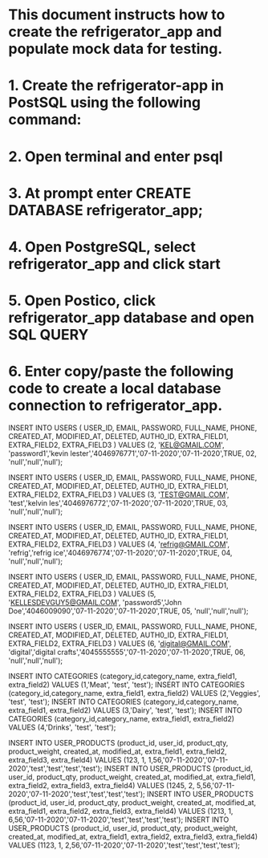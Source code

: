 # This document instructs how to create the refrigerator_app and populate mock data for testing.
# 1. Create the refrigerator-app in PostSQL using the following command:
# 2. Open terminal and enter psql <enter>
# 3. At prompt enter CREATE DATABASE refrigerator_app;
# 4. Open PostgreSQL, select refrigerator_app and click start
# 5. Open Postico, click refrigerator_app database and open SQL QUERY
# 6. Enter copy/paste the following code to create a local database connection to refrigerator_app.

 
INSERT INTO USERS
(
USER_ID, 
EMAIL, 
PASSWORD, 
FULL_NAME,
PHONE, 
CREATED_AT, 
MODIFIED_AT, 
DELETED,
AUTH0_ID, 
EXTRA_FIELD1, 
EXTRA_FIELD2, 
EXTRA_FIELD3
)
VALUES (2, 'KEL@GMAIL.COM', 'password1','kevin lester','4046976771','07-11-2020','07-11-2020',TRUE, 02, 'null','null','null');

INSERT INTO USERS
(
USER_ID, 
EMAIL, 
PASSWORD, 
FULL_NAME,
PHONE, 
CREATED_AT, 
MODIFIED_AT, 
DELETED,
AUTH0_ID, 
EXTRA_FIELD1, 
EXTRA_FIELD2, 
EXTRA_FIELD3
)
VALUES (3, 'TEST@GMAIL.COM', 'test','kelvin les','4046976772','07-11-2020','07-11-2020',TRUE, 03, 'null','null','null');

INSERT INTO USERS
(
USER_ID, 
EMAIL, 
PASSWORD, 
FULL_NAME,
PHONE, 
CREATED_AT, 
MODIFIED_AT, 
DELETED,
AUTH0_ID, 
EXTRA_FIELD1, 
EXTRA_FIELD2, 
EXTRA_FIELD3
)
VALUES (4, 'refrig@GMAIL.COM', 'refrig','refrig ice','4046976774','07-11-2020','07-11-2020',TRUE, 04, 'null','null','null');

INSERT INTO USERS
(
USER_ID, 
EMAIL, 
PASSWORD, 
FULL_NAME,
PHONE, 
CREATED_AT, 
MODIFIED_AT, 
DELETED,
AUTH0_ID, 
EXTRA_FIELD1, 
EXTRA_FIELD2, 
EXTRA_FIELD3
)
VALUES (5, 'KELLESDEVGUY5@GMAIL.COM', 'password5','John Doe','4046009090','07-11-2020','07-11-2020',TRUE, 05, 'null','null','null');

INSERT INTO USERS
(
USER_ID, 
EMAIL, 
PASSWORD, 
FULL_NAME,
PHONE, 
CREATED_AT, 
MODIFIED_AT, 
DELETED,
AUTH0_ID, 
EXTRA_FIELD1, 
EXTRA_FIELD2, 
EXTRA_FIELD3
)
VALUES (6, 'digital@GMAIL.COM', 'digital','digital crafts','4045555555','07-11-2020','07-11-2020',TRUE, 06, 'null','null','null');


INSERT INTO CATEGORIES (category_id,category_name, extra_field1, extra_field2)
VALUES (1,'Meat', 'test', 'test');
INSERT INTO CATEGORIES (category_id,category_name, extra_field1, extra_field2)
VALUES (2,'Veggies', 'test', 'test');
INSERT INTO CATEGORIES (category_id,category_name, extra_field1, extra_field2)
VALUES (3,'Dairy', 'test', 'test');
INSERT INTO CATEGORIES (category_id,category_name, extra_field1, extra_field2)
VALUES (4,'Drinks', 'test', 'test');

INSERT INTO USER_PRODUCTS (product_id, user_id, product_qty, product_weight, 
created_at, modified_at, extra_field1, extra_field2, extra_field3, extra_field4)
VALUES (123, 1, 1,56,'07-11-2020','07-11-2020','test','test','test','test');
INSERT INTO USER_PRODUCTS (product_id, user_id, product_qty, product_weight, 
created_at, modified_at, extra_field1, extra_field2, extra_field3, extra_field4)
VALUES (1245, 2, 5,56,'07-11-2020','07-11-2020','test','test','test','test');
INSERT INTO USER_PRODUCTS (product_id, user_id, product_qty, product_weight, 
created_at, modified_at, extra_field1, extra_field2, extra_field3, extra_field4)
VALUES (1213, 1, 6,56,'07-11-2020','07-11-2020','test','test','test','test');
INSERT INTO USER_PRODUCTS (product_id, user_id, product_qty, product_weight, 
created_at, modified_at, extra_field1, extra_field2, extra_field3, extra_field4)
VALUES (1123, 1, 2,56,'07-11-2020','07-11-2020','test','test','test','test');



